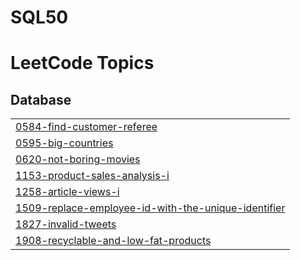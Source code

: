 # SQL50

<!---LeetCode Topics Start-->
# LeetCode Topics
## Database
|  |
| ------- |
| [0584-find-customer-referee](https://github.com/pneel199/SQL50/tree/master/0584-find-customer-referee) |
| [0595-big-countries](https://github.com/pneel199/SQL50/tree/master/0595-big-countries) |
| [0620-not-boring-movies](https://github.com/pneel199/SQL50/tree/master/0620-not-boring-movies) |
| [1153-product-sales-analysis-i](https://github.com/pneel199/SQL50/tree/master/1153-product-sales-analysis-i) |
| [1258-article-views-i](https://github.com/pneel199/SQL50/tree/master/1258-article-views-i) |
| [1509-replace-employee-id-with-the-unique-identifier](https://github.com/pneel199/SQL50/tree/master/1509-replace-employee-id-with-the-unique-identifier) |
| [1827-invalid-tweets](https://github.com/pneel199/SQL50/tree/master/1827-invalid-tweets) |
| [1908-recyclable-and-low-fat-products](https://github.com/pneel199/SQL50/tree/master/1908-recyclable-and-low-fat-products) |
<!---LeetCode Topics End-->
